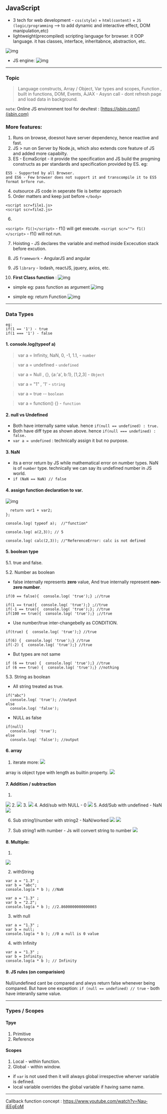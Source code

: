## JavaScript
- 3 tech for web development - `css(style)` + `html(content)` + `JS (logic/programming` --> to add dynamic and interactive effect, DOM manipulation,etc)
- lightweight(precompiled) scripting language for browser. it OOP language. it has classes, interface, inheritabnce, abstraction, etc.

![img](https://github.com/lekhrajdinkar/01-front-end-pack/blob/master/VanillaJS/NOTES_JS/asset/jonas/basic/01.jpg)

- JS engine:
![img](https://github.com/lekhrajdinkar/01-front-end-pack/blob/master/VanillaJS/NOTES_JS/asset/jonas/basic/12.jpg)

***

### Topic
> Language constructs, 
> Array / Object, 
> Var types and scopes, 
> Function , built in functions,
> DOM, 
> Events,
> AJAX - Asysn call - dont refresh page and load data in background.

`note`: Online JS environment tool for dev/test : [https://jsbin.com/](jsbin.com)

### More features:

1. Runs on browse, doesnot have server dependency, hence reactive and fast.
2. JS > run on Server by Node.js, which also extends core  feature of JS and added more capabilty.
3. ES - EcmaScript - it provide the specification and JS build the progming constructs as per standards and specification provided by ES.
eg: 
```
ES5 - Supported by all Browser.
and ES6 - Few browser does not support it and transcompile it to ES5 format brfore run.
```

4. outsource JS code in seperate file is better approach
5. Order matters and keep just before `</body>`
```
<script scr=file1.js>
<script scr=file2.js>
```
6. 
`<script> f1()</script>` - f1() will get execute.
`<script scr=""> f1()</script>` - f1() will not run.

7. Hoisting - JS declares the variable and method inside Excecution stack before excution.
8. JS `framework` - AngularJS and angular
9. JS `library` - lodash, reactJS, jquery, axios, etc.

10. **First Class function** :
![img](https://github.com/lekhrajdinkar/01-front-end-pack/blob/master/VanillaJS/NOTES_JS/asset/jonas/basic/13.jpg)

- simple eg: pass function as argument
![img](https://github.com/lekhrajdinkar/01-front-end-pack/blob/master/VanillaJS/NOTES_JS/asset/jonas/basic/13_1.jpg)

- simple eg: return Function
![img](https://github.com/lekhrajdinkar/01-front-end-pack/blob/master/VanillaJS/NOTES_JS/asset/jonas/basic/13_2.jpg)
***

### Data Types

```
eg:
if(1 == '1') - true
if(1 === '1') - false
```
#### 1. console.log(typeof a)

> var a = Infinity, NaN, 0, -1, 1.1, - `number`

> var a = undefined -  `undefined`

> var a = Null , {}, {a:'a', b:1}, [1,2,3] - `Object`

> var a = "1" , '1' - `string`

> var a = true -- `boolean`

> var a = function() {} - `function`

#### 2. null vs Undefined
- Both have internally same value. hence   `if(null == undefined) : true.`
- Both have diff type as shown above. hence  `if(null === undefined) : false.`
- `var a = undefined` : technically assign it but no purpose.

#### 3. NaN
- its a error return by JS while mathematical error on number types. NaN is of `number` type. technically we can say its undefined number in JS world.
- `if (NaN == NaN) // false` 

#### 4. assign function declaration to var.
![img](https://github.com/lekhrajdinkar/01-front-end-pack/blob/master/VanillaJS/NOTES_JS/asset/js1.PNG)

```var a = function calc(var1, var2){
  return var1 + var2;
};
 
console.log( typeof a);  //"function"

console.log( a(2,3)); // 5

console.log( calc(2,3)); //"ReferenceError: calc is not defined
````

#### 5. boolean type
5.1. true and false.

5.2. Number as boolean
- false internally represents **zero** value, And true internally represent **non-zero number**.
```
if(0 == false){  console.log( 'true');} ;//true

if(1 == true){  console.log( 'true');} ;//true
if(-1 == true){  console.log( 'true');}; //true
if(100 == true){  console.log( 'true');} ;//true
```

- Use number/true inter-changebelly as CONDITION.
```
if(true) {  console.log( 'true');} //true

if(6) {  console.log( 'true');} //true
if(-2) {  console.log( 'true');} //true
```

- But types are not same
```
if (6 == true) {  console.log( 'true');} //true
if (6 === true) {  console.log( 'true');} //nothing
```
5.3. String as boolean 
- All string treated as true.
```
if("abc")
  console.log( 'true'); //output
else
  console.log( 'false');
```
- NULL as false
```
if(null)
  console.log( 'true');
else
  console.log( 'false'); //output
```

#### 6. array
1. iterate more:
![](https://github.com/lekhrajdinkar/01-front-end-pack/blob/master/VanillaJS/NOTES_JS/asset/js2.PNG)

array is object type with length as builtin property.
![](https://github.com/lekhrajdinkar/01-front-end-pack/blob/master/VanillaJS/NOTES_JS/asset/js3.PNG)


#### 7. Addition / subtraction
1. 
![](https://github.com/lekhrajdinkar/01-front-end-pack/blob/master/VanillaJS/NOTES_JS/asset/js4.PNG)
2. 
![](https://github.com/lekhrajdinkar/01-front-end-pack/blob/master/VanillaJS/NOTES_JS/asset/js5.PNG)
3. 
![](https://github.com/lekhrajdinkar/01-front-end-pack/blob/master/VanillaJS/NOTES_JS/asset/js6.PNG)
4. Add/sub with NULL - 0
![](https://github.com/lekhrajdinkar/01-front-end-pack/blob/master/VanillaJS/NOTES_JS/asset/js7.PNG)
5. Add/Sub with undefined - NaN
![](https://github.com/lekhrajdinkar/01-front-end-pack/blob/master/VanillaJS/NOTES_JS/asset/js8.PNG)

6. Sub string1/number with string2 - NaN/worked
![](https://github.com/lekhrajdinkar/01-front-end-pack/blob/master/VanillaJS/NOTES_JS/asset/js9.PNG)
![](https://github.com/lekhrajdinkar/01-front-end-pack/blob/master/VanillaJS/NOTES_JS/asset/js11.PNG)

7. Sub string1 with number - Js will convert string to number
![](https://github.com/lekhrajdinkar/01-front-end-pack/blob/master/VanillaJS/NOTES_JS/asset/js10.PNG)

#### 8. Multiple:
1. 
![](https://github.com/lekhrajdinkar/01-front-end-pack/blob/master/VanillaJS/NOTES_JS/asset/js12.PNG)

2. withString
```
var a = "1.3" ;  
var b = "abc";
console.log(a * b ); //NaN

var a = "1.3" ;  
var b = "2.2";
console.log(a * b ); //2.8600000000000003
```

3. with null
```
var a = "1.3" ;  
var b = null; 
console.log(a * b ); //0 a null is 0 value
```

4. with Infinity
```
var a = "1.3" ;  
var b = Infinity; 
console.log(a * b ); // Infinity
```

#### 9. JS rules (on comparision)
Null/undefined cant be compared and alwys return false whenever being compared. But have one exception:
`if (null == undefined) // true` - both have interanlly same value.

***

### Types / Scopes
#### Tpye 
1. Primitive
2. Reference

#### Scopes
1. Local - within function. 
2. Global - within window.

- if `var` is not used then it will always global irrespective wherver variable is defined.
- local variable overrides the global variable if having same name.

***
Callback function concept : https://www.youtube.com/watch?v=Nau-iEEgEoM




















